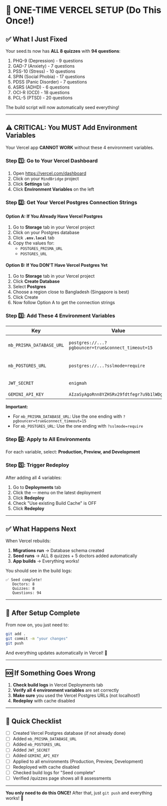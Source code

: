 # 🚀 ONE-TIME VERCEL SETUP (Do This Once!)

## ✅ What I Just Fixed
Your seed.ts now has **ALL 8 quizzes** with **94 questions**:
1. PHQ-9 (Depression) - 9 questions
2. GAD-7 (Anxiety) - 7 questions  
3. PSS-10 (Stress) - 10 questions
4. SPIN (Social Phobia) - 17 questions
5. PDSS (Panic Disorder) - 7 questions
6. ASRS (ADHD) - 6 questions
7. OCI-R (OCD) - 18 questions
8. PCL-5 (PTSD) - 20 questions

The build script will now automatically seed everything!

---

## ⚠️ CRITICAL: You MUST Add Environment Variables

Your Vercel app **CANNOT WORK** without these 4 environment variables.

### Step 1️⃣: Go to Your Vercel Dashboard
1. Open https://vercel.com/dashboard
2. Click on your `MindBridge` project
3. Click **Settings** tab
4. Click **Environment Variables** on the left

### Step 2️⃣: Get Your Vercel Postgres Connection Strings

#### Option A: If You Already Have Vercel Postgres
1. Go to **Storage** tab in your Vercel project
2. Click on your Postgres database
3. Click **`.env.local`** tab
4. Copy the values for:
   - `POSTGRES_PRISMA_URL`
   - `POSTGRES_URL`

#### Option B: If You DON'T Have Vercel Postgres Yet
1. Go to **Storage** tab in your Vercel project
2. Click **Create Database**
3. Select **Postgres**
4. Choose a region close to Bangladesh (Singapore is best)
5. Click Create
6. Now follow Option A to get the connection strings

### Step 3️⃣: Add These 4 Environment Variables

| Key | Value | Where to Get It |
|-----|-------|----------------|
| `mb_PRISMA_DATABASE_URL` | `postgres://...?pgbouncer=true&connect_timeout=15` | Copy from Vercel Postgres `.env.local` tab (POSTGRES_PRISMA_URL) |
| `mb_POSTGRES_URL` | `postgres://...?sslmode=require` | Copy from Vercel Postgres `.env.local` tab (POSTGRES_URL) |
| `JWT_SECRET` | `enigmah` | Just type: `enigmah` (or any strong password) |
| `GEMINI_API_KEY` | `AIzaSyAgoRnn8YZHSRv29fdtfegr7u9b1lWDg4g` | Just type this exact value |

**Important:** 
- For `mb_PRISMA_DATABASE_URL`: Use the one ending with `?pgbouncer=true&connect_timeout=15`
- For `mb_POSTGRES_URL`: Use the one ending with `?sslmode=require`

### Step 4️⃣: Apply to All Environments
For each variable, select: **Production, Preview, and Development**

### Step 5️⃣: Trigger Redeploy
After adding all 4 variables:
1. Go to **Deployments** tab
2. Click the **⋯** menu on the latest deployment
3. Click **Redeploy**
4. Check "Use existing Build Cache" is OFF
5. Click **Redeploy**

---

## ✅ What Happens Next

When Vercel rebuilds:
1. **Migrations run** → Database schema created
2. **Seed runs** → ALL 8 quizzes + 5 doctors added automatically
3. **App builds** → Everything works!

You should see in the build logs:
```
✅ Seed complete!
   Doctors: 8
   Quizzes: 8
   Questions: 94
```

---

## 🎉 After Setup Complete

From now on, you just need to:
```bash
git add .
git commit -m "your changes"
git push
```

And everything updates automatically in Vercel! 🚀

---

## 🆘 If Something Goes Wrong

1. **Check build logs** in Vercel Deployments tab
2. **Verify all 4 environment variables** are set correctly
3. **Make sure** you used the Vercel Postgres URLs (not localhost!)
4. **Redeploy** with cache disabled

---

## 📝 Quick Checklist

- [ ] Created Vercel Postgres database (if not already done)
- [ ] Added `mb_PRISMA_DATABASE_URL` 
- [ ] Added `mb_POSTGRES_URL`
- [ ] Added `JWT_SECRET`
- [ ] Added `GEMINI_API_KEY`
- [ ] Applied to all environments (Production, Preview, Development)
- [ ] Redeployed with cache disabled
- [ ] Checked build logs for "Seed complete"
- [ ] Verified /quizzes page shows all 8 assessments

---

**You only need to do this ONCE!** After that, just `git push` and everything works! 🎊
